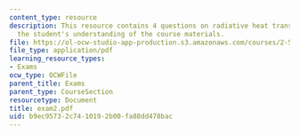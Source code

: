 ```yaml
---
content_type: resource
description: This resource contains 4 questions on radiative heat transfer to test
  the student's understanding of the course materials.
file: https://ol-ocw-studio-app-production.s3.amazonaws.com/courses/2-58j-radiative-transfer-spring-2006/b9ec95732c7410192b00fa88dd478bac_exam2.pdf
file_type: application/pdf
learning_resource_types:
- Exams
ocw_type: OCWFile
parent_title: Exams
parent_type: CourseSection
resourcetype: Document
title: exam2.pdf
uid: b9ec9573-2c74-1019-2b00-fa88dd478bac
---
```


